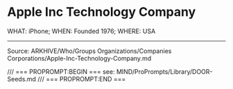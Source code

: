# Apple Inc Technology Company

WHAT: iPhone; WHEN: Founded 1976; WHERE: USA

---
Source: ARKHIVE/Who/Groups Organizations/Companies Corporations/Apple-Inc-Technology-Company.md

/// === PROPROMPT:BEGIN ===
see: MIND/ProPrompts/Library/DOOR-Seeds.md
/// === PROPROMPT:END ===
